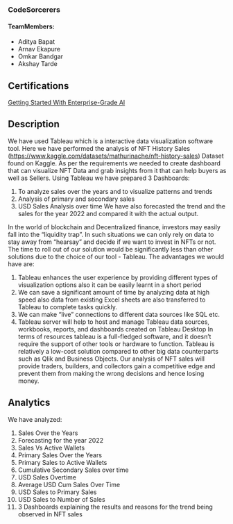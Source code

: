 ### CodeSorcerers


#### TeamMembers:
- Aditya Bapat
- Arnav Ekapure
- Omkar Bandgar
- Akshay Tarde

## Certifications
[Getting Started With Enterprise-Grade AI](https://www.credly.com/badges/f172280e-ba7b-47bc-993f-ac6e4e7460b4/public_url)

## Description
We have used Tableau which is a interactive data visualization software tool. Here we
have performed the analysis of NFT History Sales
(https://www.kaggle.com/datasets/mathurinache/nft-history-sales) Dataset found on
Kaggle.
As per the requirements we needed to create dashboard that can visualize NFT Data and
grab insights from it that can help buyers as well as Sellers.
Using Tableau we have prepared 3 Dashboards:
1. To analyze sales over the years and to visualize patterns and trends
2. Analysis of primary and secondary sales
3. USD Sales Analysis over time
We have also forecasted the trend and the sales for the year 2022 and compared it with
the actual output.

In the world of blockchain and Decentralized finance, investors may easily fall into the
“liquidity trap”. In such situations we can only rely on data to stay away from “hearsay”
and decide if we want to invest in NFTs or not.
The time to roll out of our solution would be significantly less than other solutions due to
the choice of our tool - Tableau. The advantages we would have are:
1. Tableau enhances the user experience by providing different types of visualization
options also it can be easily learnt in a short period
2. We can save a significant amount of time by analyzing data at high speed also data
from existing Excel sheets are also transferred to Tableau to complete tasks quickly.
3. We can make “live” connections to different data sources like SQL etc.
4. Tableau server will help to host and manage Tableau data sources, workbooks,
reports, and dashboards created on Tableau Desktop
In terms of resources tableau is a full-fledged software, and it doesn’t require the support of other
tools or hardware to function.
Tableau is relatively a low-cost solution compared to other big data counterparts such as Qlik and
Business Objects.
Our analysis of NFT sales will provide traders, builders, and collectors gain a competitive edge
and prevent them from making the wrong decisions and hence losing money.

## Analytics
We have analyzed:
1) Sales Over the Years
2) Forecasting for the year 2022
3) Sales Vs Active Wallets
4) Primary Sales Over the Years
5) Primary Sales to Active Wallets
6) Cumulative Secondary Sales over time
7) USD Sales Overtime
8) Average USD Cum Sales Over Time
9) USD Sales to Primary Sales
10) USD Sales to Number of Sales
11) 3 Dashboards explaining the results and reasons for the trend being observed in NFT
sales